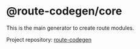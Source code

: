 # @route-codegen/core

This is the main generator to create route modules.

Project repository: [route-codegen](https://github.com/eddeee888/route-codegen)
